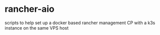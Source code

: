 # rancher-aio

scripts to help set up a docker based rancher management CP with a k3s instance on the same VPS host
